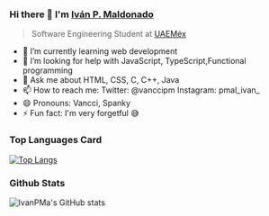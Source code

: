 ### Hi there 👋 I'm [Iván P. Maldonado](https://www.linkedin.com/in/iv%C3%A1n-pacheco-maldonado-94b307195/)
> Software Engineering Student at [UAEMéx](https://www.uaemex.mx/)
- 🌱 I’m currently learning web development
- 🤔 I’m looking for help with JavaScript, TypeScript,Functional programming
- 💬 Ask me about HTML, CSS, C, C++, Java
- 📫 How to reach me: Twitter: @vanccipm Instagram: pmal_ivan_
- 😄 Pronouns: Vancci, Spanky
- ⚡ Fun fact: I'm very forgetful 😅

### Top Languages Card
[![Top Langs](https://github-readme-stats.vercel.app/api/top-langs/?username=IvanPMa&layout=compact)](https://github.com/IvanPMa/github-readme-stats)

### Github Stats
<!--Agregar contribuciones privadas al total de commits contados-->
![IvanPMa's GitHub stats](https://github-readme-stats.vercel.app/api?username=IvanPMa&count_private=true&theme=gradient)


